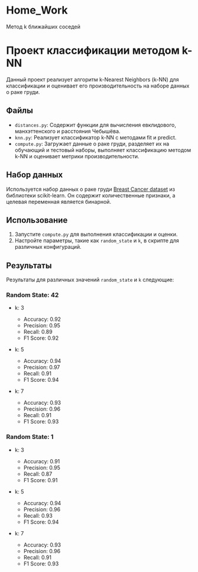 # Home_Work
Метод k ближайших соседей

# Проект классификации методом k-NN
Данный проект реализует алгоритм k-Nearest Neighbors (k-NN) для классификации и оценивает его производительность на наборе данных о раке груди.

## Файлы
- `distances.py`: Содержит функции для вычисления евклидового, манхэттенского и расстояния Чебышёва.
- `knn.py`: Реализует классификатор k-NN с методами fit и predict.
- `compute.py`: Загружает данные о раке груди, разделяет их на обучающий и тестовый наборы, выполняет классификацию методом k-NN и оценивает метрики производительности.

## Набор данных
Используется набор данных о раке груди [Breast Cancer dataset](https://scikit-learn.org/stable/datasets/toy_dataset.html#breast-cancer-dataset) из библиотеки scikit-learn. Он содержит количественные признаки, а целевая переменная является бинарной.

## Использование
1. Запустите `compute.py` для выполнения классификации и оценки.
2. Настройте параметры, такие как `random_state` и `k`, в скрипте для различных конфигураций.

## Результаты
Результаты для различных значений `random_state` и `k` следующие:

### Random State: 42

- k: 3
  - Accuracy: 0.92
  - Precision: 0.95
  - Recall: 0.89
  - F1 Score: 0.92

- k: 5
  - Accuracy: 0.94
  - Precision: 0.97
  - Recall: 0.91
  - F1 Score: 0.94

- k: 7
  - Accuracy: 0.93
  - Precision: 0.96
  - Recall: 0.91
  - F1 Score: 0.93

### Random State: 1

- k: 3
  - Accuracy: 0.91
  - Precision: 0.95
  - Recall: 0.87
  - F1 Score: 0.91

- k: 5
  - Accuracy: 0.94
  - Precision: 0.96
  - Recall: 0.93
  - F1 Score: 0.94

- k: 7
  - Accuracy: 0.93
  - Precision: 0.96
  - Recall: 0.91
  - F1 Score: 0.93
